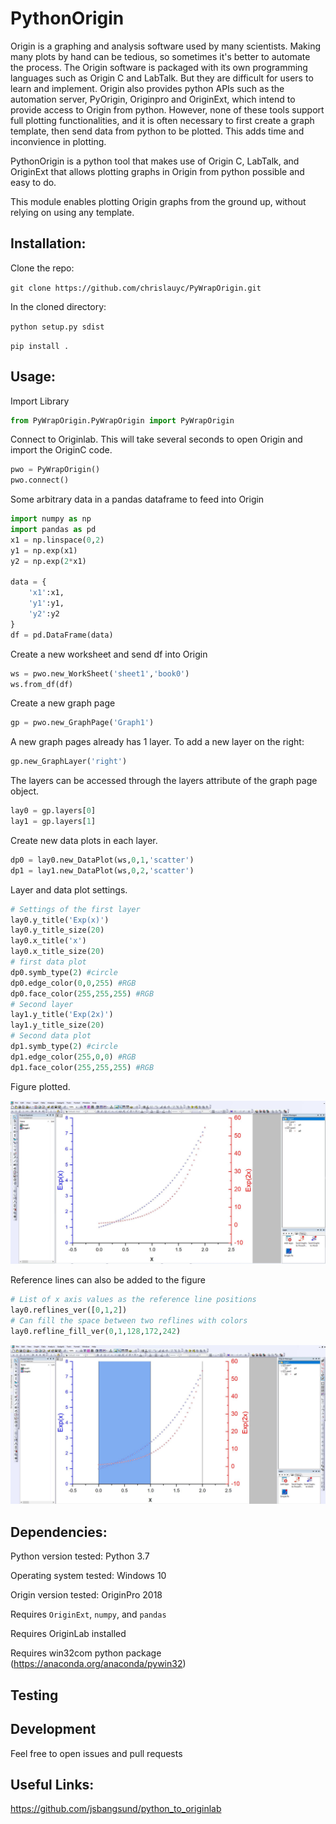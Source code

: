# PythonOrigin
Origin is a graphing and analysis software used by many scientists. Making many plots by hand can be tedious, so sometimes it's better to automate the process. The Origin software is packaged with its own programming languages such as Origin C and LabTalk. But they are difficult for users to learn and implement. Origin also provides python APIs such as the automation server, PyOrigin, Originpro and OriginExt, which intend to provide access to Origin from python. However, none of these tools support full plotting functionalities, and it is often necessary to first create a graph template, then send data from python to be plotted. This adds time and inconvience in plotting. 

PythonOrigin is a python tool that makes use of Origin C, LabTalk, and OriginExt that allows plotting graphs in Origin from python possible and easy to do.

This module enables plotting Origin graphs from the ground up, without relying on using any template.

Installation:
 -----
Clone the repo:

 ``
 git clone https://github.com/chrislauyc/PyWrapOrigin.git
 ``

 In the cloned directory:

 ``
 python setup.py sdist
 ``

 ``
 pip install .
 ``

 Usage:
 -----
Import Library
 ```python
 from PyWrapOrigin.PyWrapOrigin import PyWrapOrigin

 ```
 Connect to Originlab. This will take several seconds to open Origin and import the OriginC code.
 ```python
 pwo = PyWrapOrigin()
 pwo.connect()
 ```
 Some arbitrary data in a pandas dataframe to feed into Origin
 ```python
 import numpy as np
 import pandas as pd
 x1 = np.linspace(0,2)
 y1 = np.exp(x1)
 y2 = np.exp(2*x1)

 data = {
     'x1':x1,
     'y1':y1,
     'y2':y2
 }
 df = pd.DataFrame(data)
 ```
 Create a new worksheet and send df into Origin
 ```python
 ws = pwo.new_WorkSheet('sheet1','book0')
 ws.from_df(df)
 ```
 Create a new graph page
 ```python
 gp = pwo.new_GraphPage('Graph1')
 ```
 A new graph pages already has 1 layer. To add a new layer on the right:
 ```python
 gp.new_GraphLayer('right')
 ```
 The layers can be accessed through the layers attribute of the graph page object.
 ```python
 lay0 = gp.layers[0]
 lay1 = gp.layers[1]
 ```
 Create new data plots in each layer.
 ```python
 dp0 = lay0.new_DataPlot(ws,0,1,'scatter')
 dp1 = lay1.new_DataPlot(ws,0,2,'scatter')
 ```
 Layer and data plot settings.
 ```python
 # Settings of the first layer
 lay0.y_title('Exp(x)')
 lay0.y_title_size(20)
 lay0.x_title('x')
 lay0.x_title_size(20)
 # first data plot
 dp0.symb_type(2) #circle
 dp0.edge_color(0,0,255) #RGB
 dp0.face_color(255,255,255) #RGB
 # Second layer
 lay1.y_title('Exp(2x)')
 lay1.y_title_size(20)
 # Second data plot
 dp1.symb_type(2) #circle
 dp1.edge_color(255,0,0) #RGB
 dp1.face_color(255,255,255) #RGB
 ```
 Figure plotted.

![Origin Plot Example](/imgs/plot1.JPG)

Reference lines can also be added to the figure
 ```python
 # List of x axis values as the reference line positions
 lay0.reflines_ver([0,1,2])
 # Can fill the space between two reflines with colors
 lay0.refline_fill_ver(0,1,128,172,242)
 ```
![Origin Plot With Ref Lines](/imgs/plot1_ver_fill.JPG)

 Dependencies:
 -----

Python version tested: Python 3.7

Operating system tested: Windows 10

Origin version tested: OriginPro 2018

Requires ``OriginExt``, ``numpy``, and  ``pandas``

Requires OriginLab installed

Requires win32com python package (https://anaconda.org/anaconda/pywin32)

 Testing
 -----

Development
-----

Feel free to open issues and pull requests

 Useful Links:
 -----
https://github.com/jsbangsund/python_to_originlab
